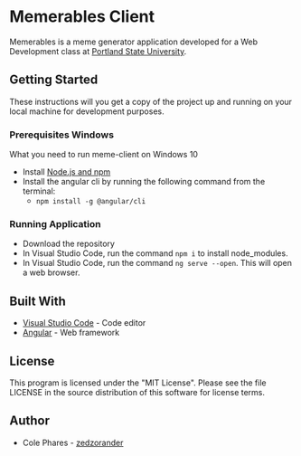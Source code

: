# Memerables Client

Memerables is a meme generator application developed for a Web Development class at [Portland State University](https://www.pdx.edu/).

## Getting Started

These instructions will you get a copy of the project up and running on your local machine for development purposes.

### Prerequisites Windows

What you need to run meme-client on Windows 10

- Install [Node.js and npm ](https://nodejs.org/en/download/)
- Install the angular cli by running the following command from the terminal: 
    - `npm install -g @angular/cli`

### Running Application

- Download the repository
- In Visual Studio Code, run the command `npm i` to install node_modules.
- In Visual Studio Code, run the command `ng serve --open`. This will open a web browser.

## Built With

- [Visual Studio Code](https://code.visualstudio.com) - Code editor
- [Angular](https://angular.io) - Web framework

## License

This program is licensed under the "MIT License". Please see the file LICENSE in the source distribution of this software for license terms.

## Author

- Cole Phares - [zedzorander](https://github.com/zedzorander)
